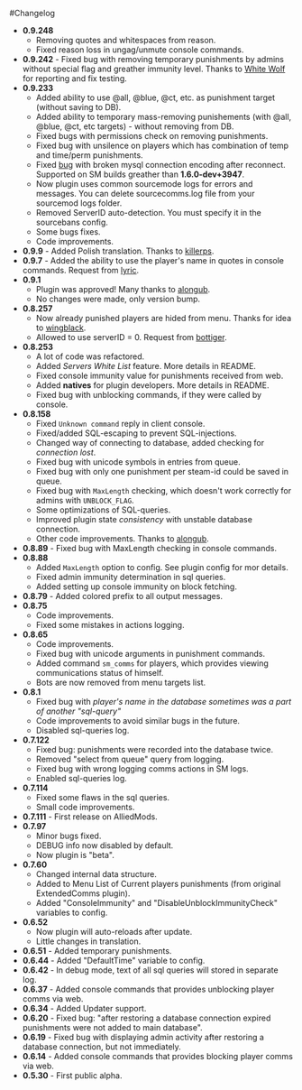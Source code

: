 #Changelog
* **0.9.248**
    * Removing quotes and whitespaces from reason.
    * Fixed reason loss in ungag/unmute console commands.
* **0.9.242** - Fixed bug with removing temporary punishments by admins without special flag and greather immunity level. Thanks to [White Wolf](http://hlmod.ru/forum/member.php?u=10428) for reporting and fix testing.
* **0.9.233**
    * Added ability to use @all, @blue, @ct, etc. as punishment target (without saving to DB).
    * Added ability to temporary mass-removing punishements (with @all, @blue, @ct, etc targets) - without removing from DB.
    * Fixed bugs with permissions check on removing punishments.
    * Fixed bug with unsilence on players which has combination of temp and time/perm punishments.
    * Fixed [bug](https://bugs.alliedmods.net/show_bug.cgi?id=5786) with broken mysql connection encoding after reconnect. Supported on SM builds greather than **1.6.0-dev+3947**.
    * Now plugin uses common sourcemode logs for errors and messages. You can delete sourcecomms.log file from your sourcemod logs folder.
    * Removed ServerID auto-detection. You must specify it in the sourcebans config.
    * Some bugs fixes.
    * Code improvements.
* **0.9.9** - Added Polish translation. Thanks to [killerps](https://forums.alliedmods.net/member.php?u=145192).
* **0.9.7** - Added the ability to use the player's name in quotes in console commands. Request from [lyric](https://forums.alliedmods.net/member.php?u=197409).
* **0.9.1**
    * Plugin was approved! Many thanks to [alongub](https://forums.alliedmods.net/member.php?u=58635).
    * No changes were made, only version bump.
* **0.8.257**
    * Now already punished players are hided from menu. Thanks for idea to [wingblack](https://forums.alliedmods.net/member.php?u=219943).
    * Allowed to use serverID = 0. Request from [bottiger](https://forums.alliedmods.net/member.php?u=101497).
* **0.8.253**
    * A lot of code was refactored.
    * Added *Servers White List* feature. More details in README.
    * Fixed console immunity value for punishments received from web.
    * Added **natives** for plugin developers. More details in README.
    * Fixed bug with unblocking commands, if they were called by console.
* **0.8.158**
    * Fixed `Unknown command` reply in client console.
    * Fixed/added SQL-escaping to prevent SQL-injections.
    * Changed way of connecting to database, added checking for *connection lost*.
    * Fixed bug with unicode symbols in entries from queue.
    * Fixed bug with only one punishment per steam-id could be saved in queue.
    * Fixed bug with `MaxLength` checking, which doesn't work correctly for admins with `UNBLOCK_FLAG`.
    * Some optimizations of SQL-queries.
    * Improved plugin state *consistency* with unstable database connection.
    * Other code improvements. Thanks to [alongub](https://forums.alliedmods.net/member.php?u=58635).
* **0.8.89** - Fixed bug with MaxLength checking in console commands.
* **0.8.88**
    * Added `MaxLength` option to config. See plugin config for mor details.
    * Fixed admin immunity determination in sql queries.
    * Added setting up console immunity on block fetching.
* **0.8.79** - Added colored prefix to all output messages.
* **0.8.75**
    * Code improvements.
    * Fixed some mistakes in actions logging.
* **0.8.65**
    * Code improvements.
    * Fixed bug with unicode arguments in punishment commands.
    * Added command `sm_comms` for players, which provides viewing communications status of himself.
    * Bots are now removed from menu targets list.
* **0.8.1**
    * Fixed bug with *player's name in the database sometimes was a part of another "sql-query"*
    * Code improvements to avoid similar bugs in the future.
    * Disabled sql-queries log.
* **0.7.122**
    * Fixed bug: punishments were recorded into the database twice.
    * Removed "select from queue" query from logging.
    * Fixed bug with wrong logging comms actions in SM logs.
    * Enabled sql-queries log.
* **0.7.114**
    * Fixed some flaws in the sql queries.
    * Small code improvements.
* **0.7.111** - First release on AlliedMods.
* **0.7.97**
    * Minor bugs fixed.
    * DEBUG info now disabled by default.
    * Now plugin is "beta".
* **0.7.60**
    * Changed internal data structure.
    * Added to Menu List of Current players punishments (from original ExtendedComms plugin).
    * Added "ConsoleImmunity" and "DisableUnblockImmunityCheck" variables to config.
* **0.6.52**
    * Now plugin will auto-reloads after update.
    * Little changes in translation.
* **0.6.51** - Added temporary punishments.
* **0.6.44** - Added "DefaultTime" variable to config.
* **0.6.42** - In debug mode, text of all sql queries will stored in separate log.
* **0.6.37** - Added console commands that provides unblocking player comms via web.
* **0.6.34** - Added Updater support.
* **0.6.20** - Fixed bug: "after restoring a database connection expired punishments were not added to main database".
* **0.6.19** - Fixed bug with displaying admin activity after restoring a database connection, but not immediately.
* **0.6.14** - Added console commands that provides blocking player comms via web.
* **0.5.30** - First public alpha.
